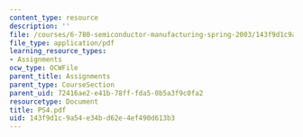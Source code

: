 ```yaml
---
content_type: resource
description: ''
file: /courses/6-780-semiconductor-manufacturing-spring-2003/143f9d1c9a54e34bd62e4ef490d613b3_PS4.pdf
file_type: application/pdf
learning_resource_types:
- Assignments
ocw_type: OCWFile
parent_title: Assignments
parent_type: CourseSection
parent_uid: 72416ae2-e41b-78ff-fda5-0b5a3f9c0fa2
resourcetype: Document
title: PS4.pdf
uid: 143f9d1c-9a54-e34b-d62e-4ef490d613b3
---
```

